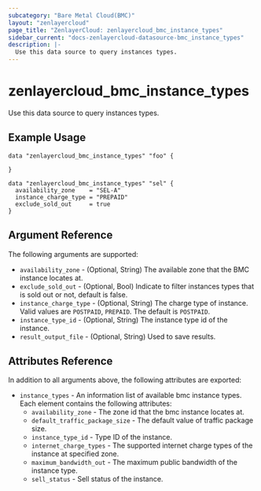 ```yaml
---
subcategory: "Bare Metal Cloud(BMC)"
layout: "zenlayercloud"
page_title: "ZenlayerCloud: zenlayercloud_bmc_instance_types"
sidebar_current: "docs-zenlayercloud-datasource-bmc_instance_types"
description: |-
  Use this data source to query instances types.
---
```


# zenlayercloud_bmc_instance_types

Use this data source to query instances types.

## Example Usage

```hcl
data "zenlayercloud_bmc_instance_types" "foo" {

}

data "zenlayercloud_bmc_instance_types" "sel" {
  availability_zone    = "SEL-A"
  instance_charge_type = "PREPAID"
  exclude_sold_out     = true
}
```

## Argument Reference

The following arguments are supported:

* `availability_zone` - (Optional, String) The available zone that the BMC instance locates at.
* `exclude_sold_out` - (Optional, Bool) Indicate to filter instances types that is sold out or not, default is false.
* `instance_charge_type` - (Optional, String) The charge type of instance. Valid values are `POSTPAID`, `PREPAID`. The default is `POSTPAID`.
* `instance_type_id` - (Optional, String) The instance type id of the instance.
* `result_output_file` - (Optional, String) Used to save results.

## Attributes Reference

In addition to all arguments above, the following attributes are exported:

* `instance_types` - An information list of available bmc instance types. Each element contains the following attributes:
   * `availability_zone` - The zone id that the bmc instance locates at.
   * `default_traffic_package_size` - The default value of traffic package size.
   * `instance_type_id` - Type ID of the instance.
   * `internet_charge_types` - The supported internet charge types of the instance at specified zone.
   * `maximum_bandwidth_out` - The maximum public bandwidth of the instance type.
   * `sell_status` - Sell status of the instance.


